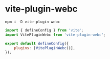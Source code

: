 # vite-plugin-webc

```shell
npm i -D vite-plugin-webc
```

```js
import { defineConfig } from 'vite';
import VitePluginWebc from 'vite-plugin-webc';

export default defineConfig({
	plugins: [VitePluginWebc()],
});
```
